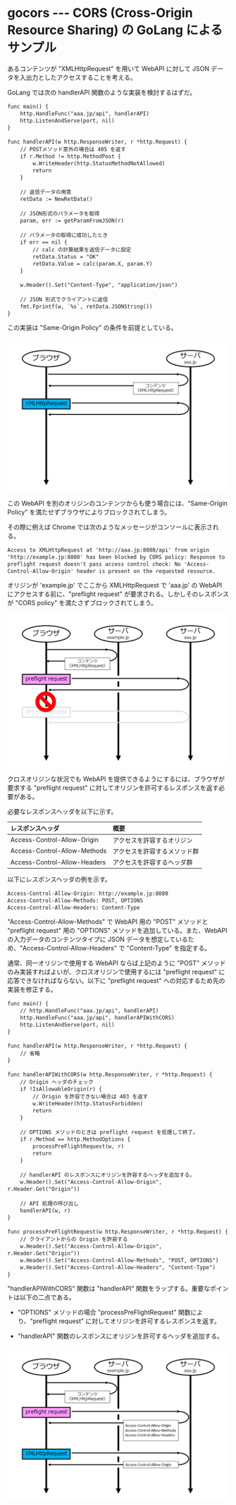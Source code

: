 # gocors --- CORS (Cross-Origin Resource Sharing) の GoLang によるサンプル

あるコンテンツが "XMLHttpRequest" を用いて WebAPI に対して JSON データを入出力としたアクセスすることを考える。

GoLang では次の handlerAPI 関数のような実装を検討するはずだ。

```
func main() {
	http.HandleFunc("aaa.jp/api", handlerAPI)
	http.ListenAndServe(port, nil)
}

func handlerAPI(w http.ResponseWriter, r *http.Request) {
	// POSTメソッド意外の場合は 405 を返す
	if r.Method != http.MethodPost {
		w.WriteHeader(http.StatusMethodNotAllowed)
		return
	}

	// 返信データの用意
	retData := NewRetData()

	// JSON形式のパラメータを取得
	param, err := getParamFromJSON(r)

	// パラメータの取得に成功したとき
	if err == nil {
		// calc の計算結果を返信データに設定
		retData.Status = "OK"
		retData.Value = calc(param.X, param.Y)
	}

	w.Header().Set("Content-Type", "application/json")

	// JSON 形式でクライアントに返信
	fmt.Fprintf(w, `%s`, retData.JSONString())
}
```

この実装は "Same-Origin Policy" の条件を前提としている。

![fig0](images/fig0.png)

この WebAPI を別のオリジンのコンテンツからも使う場合には、"Same-Origin Policy" を満たせずブラウザによりブロックされてしまう。

その際に例えば Chrome では次のようなメッセージがコンソールに表示される。

```
Access to XMLHttpRequest at 'http://aaa.jp:8080/api' from origin 'http://example.jp:8080' has been blocked by CORS policy: Response to preflight request doesn't pass access control check: No 'Access-Control-Allow-Origin' header is present on the requested resource.
```

オリジンが 'example.jp' でここから XMLHttpRequest で 'aaa.jp' の WebAPI にアクセスする前に、"preflight request" が要求される。しかしそのレスポンスが "CORS policy" を満たさずブロックされてしまう。

![fig1](images/fig1.png)

クロスオリジンな状況でも WebAPI を提供できるようにするには、ブラウザが要求する "preflight request" に対してオリジンを許可するレスポンスを返す必要がある。

必要なレスポンスヘッダを以下に示す。

|レスポンスヘッダ|概要|
|:--|:--|
|Access-Control-Allow-Origin|アクセスを許容するオリジン|
|Access-Control-Allow-Methods|アクセスを許容するメソッド群|
|Access-Control-Allow-Headers|アクセスを許容するヘッダ群|

以下にレスポンスヘッダの例を示す。

```
Access-Control-Allow-Origin: http://example.jp:8080
Access-Control-Allow-Methods: POST, OPTIONS
Access-Control-Allow-Headers: Content-Type
```

"Access-Control-Allow-Methods" で WebAPI 用の "POST" メソッドと "preflight request" 用の "OPTIONS" メソッドを追加している。また、WebAPI の入力データのコンテンツタイプに JSON データを想定しているため、"Access-Control-Allow-Headers" で "Content-Type" を指定する。

通常、同一オリジンで使用する WebAPI ならば上記のように "POST" メソッドのみ実装すればよいが、クロスオリジンで使用するには "preflight request" に応答できなければならない。以下に "preflight request" への対応するため先の実装を修正する。

```
func main() {
	// http.HandleFunc("aaa.jp/api", handlerAPI)
	http.HandleFunc("aaa.jp/api", handlerAPIWithCORS)
	http.ListenAndServe(port, nil)
}

func handlerAPI(w http.ResponseWriter, r *http.Request) {
    // 省略
}

func handlerAPIWithCORS(w http.ResponseWriter, r *http.Request) {
	// Origin ヘッダのチェック
	if !IsAllowableOrigin(r) {
		// Origin を許容できない場合は 403 を返す
		w.WriteHeader(http.StatusForbidden)
		return
	}

	// OPTIONS メソッドのときは preflight request を処理して終了。
	if r.Method == http.MethodOptions {
		processPreFlightRequest(w, r)
		return
	}

	// handlerAPI のレスポンスにオリジンを許容するヘッダを追加する。
	w.Header().Set("Access-Control-Allow-Origin", r.Header.Get("Origin"))

	// API 処理の呼び出し
	handlerAPI(w, r)
}

func processPreFlightRequest(w http.ResponseWriter, r *http.Request) {
	// クライアントからの Origin を許容する
	w.Header().Set("Access-Control-Allow-Origin", r.Header.Get("Origin"))
	w.Header().Set("Access-Control-Allow-Methods", "POST, OPTIONS")
	w.Header().Set("Access-Control-Allow-Headers", "Content-Type")
}

```

"handlerAPIWithCORS" 関数は "handlerAPI" 関数をラップする。重要なポイントは以下の二点である。

* "OPTIONS" メソッドの場合 "processPreFlightRequest" 関数により、"preflight request" に対してオリジンを許可するレスポンスを返す。

* "handlerAPI" 関数のレスポンスにオリジンを許可するヘッダを追加する。

![fig2](images/fig2.png)
